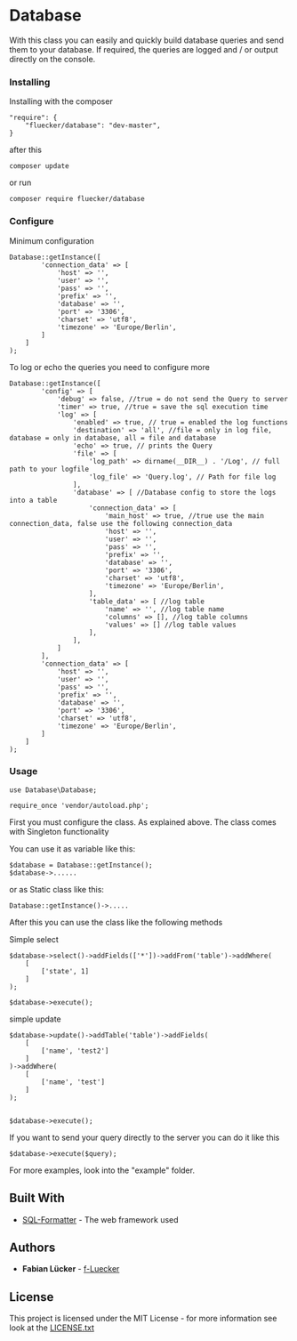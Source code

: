 # Database

With this class you can easily and quickly build database queries and send them to your database.
If required, the queries are logged and / or output directly on the console.

### Installing

Installing with the composer

```
"require": {
    "fluecker/database": "dev-master",
}
```

after this 

```
composer update
```

or run

```
composer require fluecker/database
```

### Configure

Minimum configuration
```
Database::getInstance([
        'connection_data' => [
            'host' => '',
            'user' => '',
            'pass' => '',
            'prefix' => '',
            'database' => '',
            'port' => '3306',
            'charset' => 'utf8',
            'timezone' => 'Europe/Berlin',
        ]
    ]
);
```

To log or echo the queries you need to configure more

```
Database::getInstance([
        'config' => [
            'debug' => false, //true = do not send the Query to server
            'timer' => true, //true = save the sql execution time
            'log' => [
                'enabled' => true, // true = enabled the log functions
                'destination' => 'all', //file = only in log file, database = only in database, all = file and database
                'echo' => true, // prints the Query
                'file' => [
                    'log_path' => dirname(__DIR__) . '/Log', // full path to your logfile
                    'log_file' => 'Query.log', // Path for file log
                ],
                'database' => [ //Database config to store the logs into a table
                    'connection_data' => [
                        'main_host' => true, //true use the main connection_data, false use the following connection_data
                        'host' => '',
                        'user' => '',
                        'pass' => '',
                        'prefix' => '',
                        'database' => '',
                        'port' => '3306',
                        'charset' => 'utf8',
                        'timezone' => 'Europe/Berlin',
                    ],
                    'table_data' => [ //log table
                        'name' => '', //log table name
                        'columns' => [], //log table columns
                        'values' => [] //log table values
                    ],
                ],
            ]
        ],
        'connection_data' => [
            'host' => '',
            'user' => '',
            'pass' => '',
            'prefix' => '',
            'database' => '',
            'port' => '3306',
            'charset' => 'utf8',
            'timezone' => 'Europe/Berlin',
        ]
    ]
);
```

### Usage

```
use Database\Database;

require_once 'vendor/autoload.php';
```

First you must configure the class. As explained above.
The class comes with Singleton functionality

You can use it as variable like this: 

```
$database = Database::getInstance();
$database->......
```

or as Static class like this:

```
Database::getInstance()->.....
```

After this you can use the class like the following methods

Simple select
```
$database->select()->addFields(['*'])->addFrom('table')->addWhere(
    [
        ['state', 1]
    ]
);

$database->execute();
```

simple update
```
$database->update()->addTable('table')->addFields(
    [
        ['name', 'test2']
    ]
)->addWhere(
    [
        ['name', 'test']
    ]
);


$database->execute();
```

If you want to send your query directly to the server you can do it like this
```
$database->execute($query);
```

For more examples, look into the "example" folder.

## Built With

* [SQL-Formatter](https://github.com/jdorn/sql-formatter) - The web framework used

## Authors

* **Fabian Lücker** - [f-Luecker](https://www.f-luecker.de)

## License

This project is licensed under the MIT License - for more information see look at the [LICENSE.txt](LICENSE.txt)